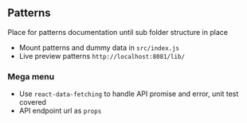 ## Patterns
Place for patterns documentation until sub folder structure in place

* Mount patterns and dummy data in `src/index.js`
* Live preview patterns `http://localhost:8081/lib/`

### Mega menu
* Use `react-data-fetching` to handle API promise and error, unit test covered
* API endpoint url as `props`
